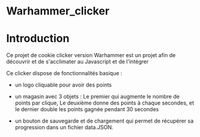# Warhammer_clicker

# Introduction

Ce projet de cookie clicker version Warhammer est un projet afin de découvrir et de s'acclimater au Javascript et de l'intégrer

Ce clicker dispose de fonctionnalités basique :

- un logo cliquable pour avoir des points

- un magasin avec 3 objets :
        Le premier qui augmente le nombre de points par clique,
        Le deuxième donne des points à chaque secondes,
        et le dernier double les points gagnée pendant 30 secondes

- un bouton de sauvegarde et de chargement qui permet de récupérer sa progression dans un fichier data.JSON.